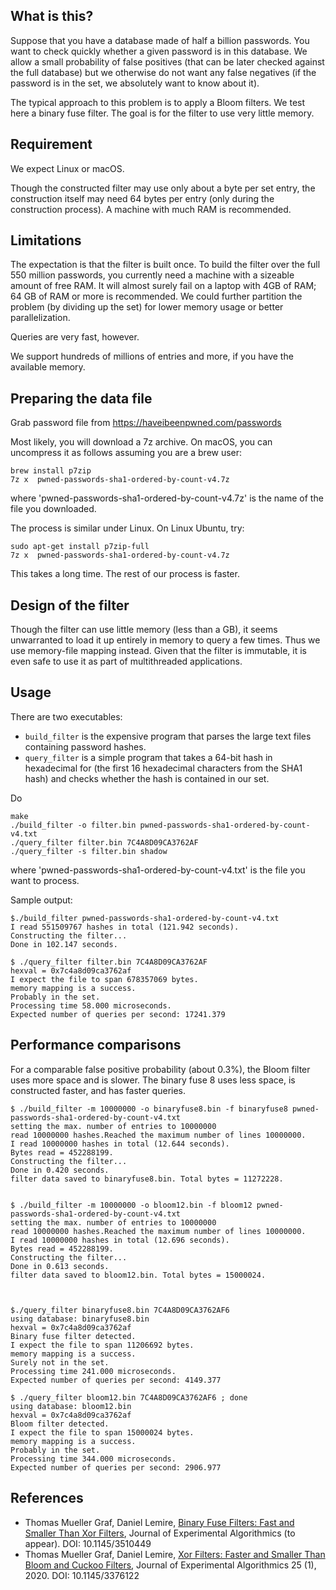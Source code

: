 
## What is this?

Suppose that you have a database made of half a billion passwords. You want to check quickly whether a given password is in this database. We allow a small probability of false positives (that can be later checked against the full database) but we otherwise do not want any false negatives (if the password is in the set, we absolutely want to know about it).

The typical approach to this problem is to apply a Bloom filters. We test here a binary fuse filter. The goal is for the filter to use very little memory.


## Requirement


We expect Linux or macOS.

Though the constructed filter may use only about a byte per set entry, the construction itself may need 64 bytes per entry (only during the construction process). A machine with much RAM is recommended.

## Limitations

The expectation is that the filter is built once. To build the filter over the full 550 million passwords, you currently need a machine with a sizeable amount of free RAM. It will almost surely fail on a laptop with 4GB  of RAM; 64 GB of RAM or more is recommended. We could further partition the problem (by dividing up the set) for lower memory usage or better parallelization.

Queries are very fast, however.

We support hundreds of millions of entries and more, if you have the available memory.


## Preparing the data file

Grab password file from
https://haveibeenpwned.com/passwords

Most likely, you will download a 7z archive. On macOS, you can
uncompress it as follows assuming you are a brew user:

```
brew install p7zip
7z x  pwned-passwords-sha1-ordered-by-count-v4.7z
```

where 'pwned-passwords-sha1-ordered-by-count-v4.7z' is the name of the file you downloaded.

The process is similar under Linux. On Linux Ubuntu, try:

```
sudo apt-get install p7zip-full
7z x  pwned-passwords-sha1-ordered-by-count-v4.7z
```

This takes a long time. The rest of our process is faster.


## Design of the filter

Though the filter can use little memory (less than a GB), it seems unwarranted to load it up entirely in memory to query a few times. Thus we use memory-file mapping instead.  Given that the filter is immutable, it is even safe to use it as part of multithreaded applications.


## Usage


There are two executables:

- `build_filter` is the expensive program that parses the large text files containing password hashes.
- `query_filter` is a simple program that takes a 64-bit hash in hexadecimal for (the first 16 hexadecimal characters from the SHA1 hash) and checks whether the hash is contained in our set.

Do 

```
make
./build_filter -o filter.bin pwned-passwords-sha1-ordered-by-count-v4.txt
./query_filter filter.bin 7C4A8D09CA3762AF
./query_filter -s filter.bin shadow
````

where 'pwned-passwords-sha1-ordered-by-count-v4.txt' is the file you want to process.

Sample output:

```
$./build_filter pwned-passwords-sha1-ordered-by-count-v4.txt
I read 551509767 hashes in total (121.942 seconds).
Constructing the filter...
Done in 102.147 seconds.

$ ./query_filter filter.bin 7C4A8D09CA3762AF
hexval = 0x7c4a8d09ca3762af
I expect the file to span 678357069 bytes.
memory mapping is a success.
Probably in the set.
Processing time 58.000 microseconds.
Expected number of queries per second: 17241.379
```


## Performance comparisons

For a comparable false positive probability (about 0.3%), the Bloom filter uses more space
and is slower. The binary fuse 8 uses less space, is constructed faster, and has faster queries.


```
$ ./build_filter -m 10000000 -o binaryfuse8.bin -f binaryfuse8 pwned-passwords-sha1-ordered-by-count-v4.txt
setting the max. number of entries to 10000000
read 10000000 hashes.Reached the maximum number of lines 10000000.
I read 10000000 hashes in total (12.644 seconds).
Bytes read = 452288199.
Constructing the filter...
Done in 0.420 seconds.
filter data saved to binaryfuse8.bin. Total bytes = 11272228.


$ ./build_filter -m 10000000 -o bloom12.bin -f bloom12 pwned-passwords-sha1-ordered-by-count-v4.txt
setting the max. number of entries to 10000000
read 10000000 hashes.Reached the maximum number of lines 10000000.
I read 10000000 hashes in total (12.696 seconds).
Bytes read = 452288199.
Constructing the filter...
Done in 0.613 seconds.
filter data saved to bloom12.bin. Total bytes = 15000024.



$./query_filter binaryfuse8.bin 7C4A8D09CA3762AF6
using database: binaryfuse8.bin
hexval = 0x7c4a8d09ca3762af
Binary fuse filter detected.
I expect the file to span 11206692 bytes.
memory mapping is a success.
Surely not in the set.
Processing time 241.000 microseconds.
Expected number of queries per second: 4149.377

$ ./query_filter bloom12.bin 7C4A8D09CA3762AF6 ; done
using database: bloom12.bin
hexval = 0x7c4a8d09ca3762af
Bloom filter detected.
I expect the file to span 15000024 bytes.
memory mapping is a success.
Probably in the set.
Processing time 344.000 microseconds.
Expected number of queries per second: 2906.977
```

## References

* Thomas Mueller Graf, Daniel Lemire, [Binary Fuse Filters: Fast and Smaller Than Xor Filters](http://arxiv.org/abs/2201.01174), Journal of Experimental Algorithmics (to appear). DOI: 10.1145/3510449   
* Thomas Mueller Graf,  Daniel Lemire, [Xor Filters: Faster and Smaller Than Bloom and Cuckoo Filters](https://arxiv.org/abs/1912.08258), Journal of Experimental Algorithmics 25 (1), 2020. DOI: 10.1145/3376122


